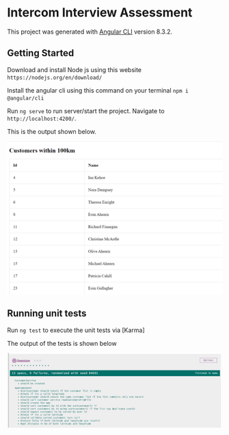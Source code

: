 # Intercom Interview Assessment
This project was generated with [Angular CLI](https://github.com/angular/angular-cli) version 8.3.2.

## Getting Started
Download and install Node js using this website `https://nodejs.org/en/download/`

Install the angular cli using this command on your terminal `npm i @angular/cli`

Run `ng serve` to run server/start the project. Navigate to `http://localhost:4200/`. 

This is the output shown below.

 <img src="src/assets/output-screenshot.png">

## Running unit tests

Run `ng test` to execute the unit tests via [Karma]

The output of the tests is shown below

 <img src="src/assets/test-screenshot.png">
